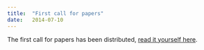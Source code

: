 ```yaml
---
title:  "First call for papers"
date:   2014-07-10
---
```


The first call for papers has been distributed, [read it yourself here](call-for-papers.html).
